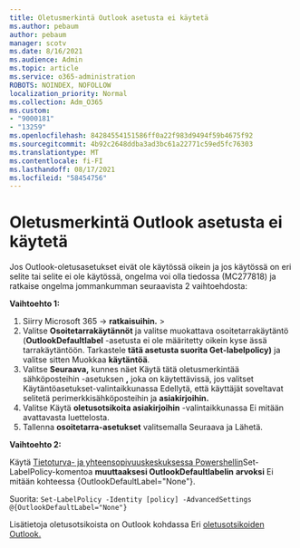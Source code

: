 ```yaml
---
title: Oletusmerkintä Outlook asetusta ei käytetä
ms.author: pebaum
author: pebaum
manager: scotv
ms.date: 8/16/2021
ms.audience: Admin
ms.topic: article
ms.service: o365-administration
ROBOTS: NOINDEX, NOFOLLOW
localization_priority: Normal
ms.collection: Adm_O365
ms.custom:
- "9000181"
- "13259"
ms.openlocfilehash: 84284554151586ff0a22f983d9494f59b4675f92
ms.sourcegitcommit: 4b92c2648ddba3ad3bc61a22771c59ed5fc76303
ms.translationtype: MT
ms.contentlocale: fi-FI
ms.lasthandoff: 08/17/2021
ms.locfileid: "58454756"
---
```

# <a name="default-outlook-label-setting-not-applied"></a>Oletusmerkintä Outlook asetusta ei käytetä

Jos Outlook-oletusasetukset eivät ole käytössä oikein ja jos käytössä on eri selite tai selite ei ole käytössä, ongelma voi olla tiedossa (MC277818) ja ratkaise ongelma jommankumman seuraavista 2 vaihtoehdosta:

**Vaihtoehto 1:**

1. Siirry Microsoft 365 -> **ratkaisuihin.**  >  
1. Valitse **Osoitetarrakäytännöt** ja valitse muokattava osoitetarrakäytäntö (**OutlookDefaultlabel** -asetusta ei ole määritetty oikein kyse ässä tarrakäytäntöön. Tarkastele **tätä asetusta suorita Get-labelpolicy)** ja valitse sitten Muokkaa **käytäntöä**.
1. Valitse **Seuraava,** kunnes näet Käytä tätä oletusmerkintää sähköposteihin  -asetuksen **,** joka on käytettävissä, jos valitset Käytäntöasetukset-valintaikkunassa Edellytä, että käyttäjät soveltavat selitetä perimerkkisähköposteihin ja **asiakirjoihin.**
1. Valitse Käytä **oletusotsikoita asiakirjoihin** -valintaikkunassa  Ei mitään avattavasta luettelosta.
1. Tallenna **osoitetarra-asetukset** valitsemalla Seuraava ja Lähetä. 

**Vaihtoehto 2:**

Käytä [Tietoturva- ja yhteensopivuuskeskuksessa Powershellin](https://docs.microsoft.com/powershell/exchange/connect-to-scc-powershell?view=exchange-ps)Set-LabelPolicy-komentoa **muuttaaksesi OutlookDefaultlabelin** **arvoksi** Ei mitään kohteessa {OutlookDefaultLabel="None"}.

Suorita: `Set-LabelPolicy -Identity [policy] -AdvancedSettings @{OutlookDefaultLabel="None"}`

Lisätietoja oletusotsikoista on Outlook kohdassa Eri [oletusotsikoiden Outlook.](https://docs.microsoft.com/azure/information-protection/rms-client/clientv2-admin-guide-customizations#set-a-different-default-label-for-outlook)